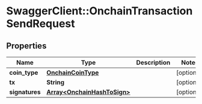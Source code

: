 # SwaggerClient::OnchainTransactionSendRequest

## Properties
Name | Type | Description | Notes
------------ | ------------- | ------------- | -------------
**coin_type** | [**OnchainCoinType**](OnchainCoinType.md) |  | [optional] 
**tx** | **String** |  | [optional] 
**signatures** | [**Array&lt;OnchainHashToSign&gt;**](OnchainHashToSign.md) |  | [optional] 


